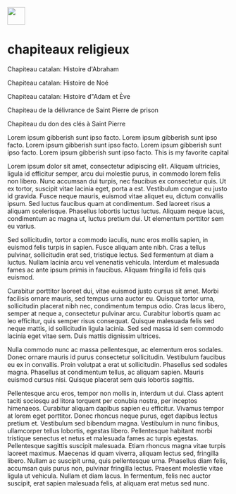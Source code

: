 <a href="https://juncture-digital.org"><img src="https://raw.githubusercontent.com/digitalArtHistory/recits-numeriques/main/images/btn_juncture.svg" style="height:40px"></a>

<param ve-config 
       title="depart" 
       banner="/images/ViennaDioscoridesFolio483vBirds.jpg" 
       layout="vertical">
 
# chapiteaux religieux


Chapiteau catalan: Histoire d'Abraham<param ve-graphic 
       url="https://www.musee-moyenage.fr/cache/media/oeuvres/chapiteau-catalan-histoire-dabraham/chapiteau-catalan-abraham-1/s,900-516c83.jpg" 
       title="Histoire d'Abraham" />

Chapiteau catalan: Histoire de Noé
<param ve-graphic 
       url="https://www.musee-moyenage.fr/cache/media/oeuvres/chapiteau-catalan-histoire-dabraham/chapiteau-catalan-cl-23900-1/s,900-2dc782.jpg" 
       title="Histoire de Noé" />

Chapiteau catalan: Histoire d"Adam et Ève
<param ve-graphic 
       url="https://www.musee-moyenage.fr/cache/media/oeuvres/cl_10754_chapiteau_2/s,900-a56dc4.jpg" 
       title="Histoire d'Adam et Ève" />

Chapiteau de la délivrance de Saint Pierre de prison
<param ve-graphic 
       url="https://www.musee-moyenage.fr/cache/media/oeuvres/cl-23939-1/s,900-3e34b0.jpg" 
       title="Chapiteau de la délivrance de Saint Pierre de prison" />

Chapiteau du don des clés à Saint Pierre
<param ve-graphic 
       url="https://www.musee-moyenage.fr/cache/media/oeuvres/cl-23938/s,315-2259f4.jpg" 
       title="Chapiteau du don des clés à Saint Pierre" />
       

Lorem ipsum gibberish sunt ipso facto. Lorem ipsum gibberish sunt ipso facto. Lorem ipsum gibberish sunt ipso facto. Lorem ipsum gibberish sunt ipso facto. Lorem ipsum gibberish sunt ipso facto. This is my favorite capital



Lorem ipsum dolor sit amet, consectetur adipiscing elit. Aliquam ultricies, ligula id efficitur semper, arcu dui molestie purus, in commodo lorem felis non libero. Nunc accumsan dui turpis, nec faucibus ex consectetur quis. Ut ex tortor, suscipit vitae lacinia eget, porta a est. Vestibulum congue eu justo id gravida. Fusce neque mauris, euismod vitae aliquet eu, dictum convallis ipsum. Sed luctus faucibus quam at condimentum. Sed laoreet risus a aliquam scelerisque. Phasellus lobortis luctus luctus. Aliquam neque lacus, condimentum ac magna ut, luctus pretium dui. Ut elementum porttitor sem eu varius.

Sed sollicitudin, tortor a commodo iaculis, nunc eros mollis sapien, in euismod felis turpis in sapien. Fusce aliquam ante nibh. Cras a tellus pulvinar, sollicitudin erat sed, tristique lectus. Sed fermentum at diam a luctus. Nullam lacinia arcu vel venenatis vehicula. Interdum et malesuada fames ac ante ipsum primis in faucibus. Aliquam fringilla id felis quis euismod.

Curabitur porttitor laoreet dui, vitae euismod justo cursus sit amet. Morbi facilisis ornare mauris, sed tempus urna auctor eu. Quisque tortor urna, sollicitudin placerat nibh nec, condimentum tempus odio. Cras lacus libero, semper at neque a, consectetur pulvinar arcu. Curabitur lobortis quam ac leo efficitur, quis semper risus consequat. Quisque malesuada felis sed neque mattis, id sollicitudin ligula lacinia. Sed sed massa id sem commodo lacinia eget vitae sem. Duis mattis dignissim ultrices.

Nulla commodo nunc ac massa pellentesque, ac elementum eros sodales. Donec ornare mauris id purus consectetur sollicitudin. Vestibulum faucibus eu ex in convallis. Proin volutpat a erat ut sollicitudin. Phasellus sed sodales magna. Phasellus at condimentum tellus, ac aliquam sapien. Mauris euismod cursus nisi. Quisque placerat sem quis lobortis sagittis.

Pellentesque arcu eros, tempor non mollis in, interdum ut dui. Class aptent taciti sociosqu ad litora torquent per conubia nostra, per inceptos himenaeos. Curabitur aliquam dapibus sapien eu efficitur. Vivamus tempor at lorem eget porttitor. Donec rhoncus neque purus, eget dapibus lectus pretium et. Vestibulum sed bibendum magna. Vestibulum in nunc finibus, ullamcorper tellus lobortis, egestas libero. Pellentesque habitant morbi tristique senectus et netus et malesuada fames ac turpis egestas. Pellentesque sagittis suscipit malesuada. Etiam rhoncus magna vitae turpis laoreet maximus. Maecenas id quam viverra, aliquam lectus sed, fringilla libero. Nullam ac suscipit urna, quis pellentesque urna. Phasellus diam felis, accumsan quis purus non, pulvinar fringilla lectus. Praesent molestie vitae ligula ut vehicula. Nullam et diam lacus. In fermentum, felis nec auctor suscipit, erat sapien malesuada felis, at aliquam erat metus sed nunc. 


